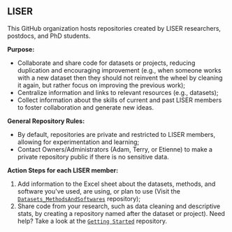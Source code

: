 <!--
IF YOU CHANGE SOMETHING HERE, DO NOT FORGET TO ALSO EDIT THE README IN THE REPO ".github-private"
-->

## LISER 

This GitHub organization hosts repositories created by LISER researchers, postdocs, and PhD students. 

**Purpose:**
* Collaborate and share code for datasets or projects, reducing duplication and encouraging improvement (e.g., when someone works with a new dataset then they should not reinvent the wheel by cleaning it again, but rather focus on improving the previous work);
* Centralize information and links to relevant resources (e.g., datasets);
* Collect information about the skills of current and past LISER members to foster collaboration and generate new ideas.

**General Repository Rules:**
* By default, repositories are private and restricted to LISER members, allowing for experimentation and learning;
* Contact Owners/Administrators (Adam, Terry, or Etienne) to make a private repository public if there is no sensitive data.

**Action Steps for each LISER member:**
 1.	Add information to the Excel sheet about the datasets, methods, and software you've used, are using, or plan to use (Visit the [`Datasets_MethodsAndSoftwares`](https://github.com/Liser-Lu/Datasets_MethodsAndSoftwares) repository);
 2. Share code from your research, such as data cleaning and descriptive stats, by creating a repository named after the dataset or project). Need help? Take a look at the [`Getting Started`](https://github.com/Liser-Lu/Getting-started) repository.
